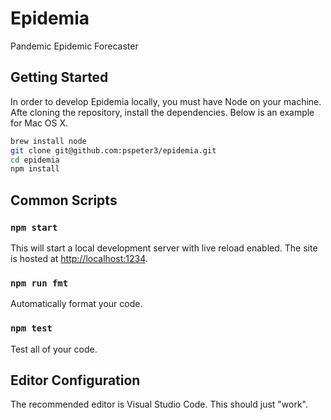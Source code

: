 # Epidemia

Pandemic Epidemic Forecaster

## Getting Started

In order to develop Epidemia locally, you must have Node on your machine. Afte cloning the repository, install the dependencies. Below is an example for Mac OS X.

```sh
brew install node
git clone git@github.com:pspeter3/epidemia.git
cd epidemia
npm install
```

## Common Scripts

### `npm start`

This will start a local development server with live reload enabled. The site is hosted at [http://localhost:1234](http://localhost:1234).

### `npm run fmt`

Automatically format your code.

### `npm test`

Test all of your code.

## Editor Configuration

The recommended editor is Visual Studio Code. This should just "work".
